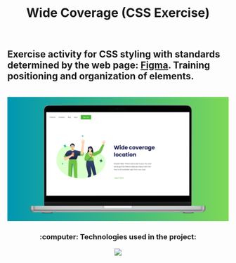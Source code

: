 <h1 align="center">Wide Coverage (CSS Exercise)</h1>
<br>
<h2>Exercise activity for CSS styling with standards determined by the web page: <a href="https://www.figma.com/file/LzA0ntQdfERw4z41hxvLSs/13.-(Positive)-Congratulation-You-get-40-point-for-your-ride?type=design&node-id=0-1&mode=design&t=dHdne24kfz4Om9WE-0">Figma</a>. Training positioning and organization of elements.</h2>
<br>
<img src="https://github.com/Lazaroodim/Wide-Coverege-WebExercise/blob/master/img/Wide-Coverage-Image.png?raw=true"/>
<h3 align="center">:computer: Technologies used in the project:</h3>
<p align="center">
  <a href="https://skillicons.dev">
    <img src="https://skillicons.dev/icons?i=html,css,figma" />
  </a>
</p>
